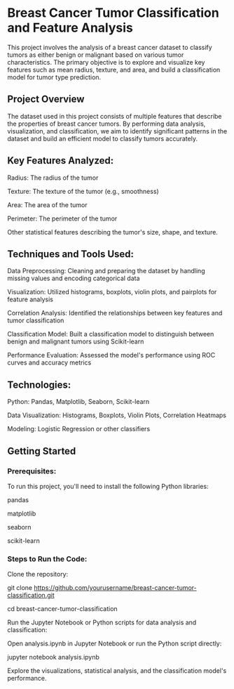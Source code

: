 # Breast Cancer Tumor Classification and Feature Analysis
This project involves the analysis of a breast cancer dataset to classify tumors as either benign or malignant based on various tumor characteristics. The primary objective is to explore and visualize key features such as mean radius, texture, and area, and build a classification model for tumor type prediction.

## Project Overview
The dataset used in this project consists of multiple features that describe the properties of breast cancer tumors. By performing data analysis, visualization, and classification, we aim to identify significant patterns in the dataset and build an efficient model to classify tumors accurately.

## Key Features Analyzed:
Radius: The radius of the tumor

Texture: The texture of the tumor (e.g., smoothness)

Area: The area of the tumor

Perimeter: The perimeter of the tumor

Other statistical features describing the tumor's size, shape, and texture.

## Techniques and Tools Used:
Data Preprocessing: Cleaning and preparing the dataset by handling missing values and encoding categorical data

Visualization: Utilized histograms, boxplots, violin plots, and pairplots for feature analysis

Correlation Analysis: Identified the relationships between key features and tumor classification

Classification Model: Built a classification model to distinguish between benign and malignant tumors using Scikit-learn

Performance Evaluation: Assessed the model's performance using ROC curves and accuracy metrics

## Technologies:
Python: Pandas, Matplotlib, Seaborn, Scikit-learn

Data Visualization: Histograms, Boxplots, Violin Plots, Correlation Heatmaps

Modeling: Logistic Regression or other classifiers

## Getting Started
### Prerequisites:
To run this project, you'll need to install the following Python libraries:

pandas

matplotlib

seaborn

scikit-learn

### Steps to Run the Code:

Clone the repository:

git clone https://github.com/yourusername/breast-cancer-tumor-classification.git

cd breast-cancer-tumor-classification

Run the Jupyter Notebook or Python scripts for data analysis and classification:

Open analysis.ipynb in Jupyter Notebook or run the Python script directly:

jupyter notebook analysis.ipynb

Explore the visualizations, statistical analysis, and the classification model's performance.
